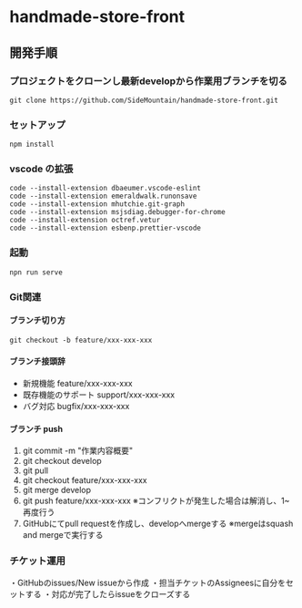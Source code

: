# handmade-store-front

## 開発手順
### プロジェクトをクローンし最新developから作業用ブランチを切る
```
git clone https://github.com/SideMountain/handmade-store-front.git
```
### セットアップ

```
npm install
```

### vscode の拡張

```
code --install-extension dbaeumer.vscode-eslint
code --install-extension emeraldwalk.runonsave
code --install-extension mhutchie.git-graph
code --install-extension msjsdiag.debugger-for-chrome
code --install-extension octref.vetur
code --install-extension esbenp.prettier-vscode
```

### 起動

```
npn run serve
```

### Git関連
#### ブランチ切り方
```
git checkout -b feature/xxx-xxx-xxx
```
#### ブランチ接頭辞
- 新規機能
feature/xxx-xxx-xxx
- 既存機能のサポート
support/xxx-xxx-xxx
- バグ対応
bugfix/xxx-xxx-xxx

#### ブランチ push
1. git commit -m "作業内容概要"
2. git checkout develop
3. git pull
4. git checkout feature/xxx-xxx-xxx
5. git merge develop
6. git push feature/xxx-xxx-xxx
※コンフリクトが発生した場合は解消し、1~再度行う
7. GitHubにてpull requestを作成し、developへmergeする
※mergeはsquash and mergeで実行する

### チケット運用
・GitHubのissues/New issueから作成
・担当チケットのAssigneesに自分をセットする
・対応が完了したらissueをクローズする 